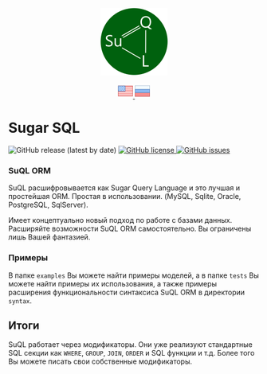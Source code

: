 <p align="center">
  <img src="/assets/images/logo.png" alt="logo"/>
</p>

<p align="center">
  <a href="README.md">
    <img src="/assets/images/en.png" alt="Read SuQL documentation in English"/>
  </a>
  <a href="README.ru.md">
    <img src="/assets/images/ru.png" alt="Читать SuQL документация на русском"/>
  </a>
</p>

# Sugar SQL

<p align="left">
  <img src="https://img.shields.io/github/v/release/sagittaracc/suql" alt="GitHub release (latest by date)"/>
  <a href="https://github.com/sagittaracc/suql/blob/master/LICENSE">
    <img src="https://img.shields.io/github/license/sagittaracc/suql" alt="GitHub license"/>
  </a>
  <a href="https://github.com/sagittaracc/suql/issues">
    <img src="https://img.shields.io/github/issues/sagittaracc/suql" alt="GitHub issues"/>
  </a>
</p>

### SuQL ORM
SuQL расшифровывается как Sugar Query Language и это лучшая и простейшая ORM. Простая в использовании.
(MySQL, Sqlite, Oracle, PostgreSQL, SqlServer).

Имеет концептуально новый подход по работе с базами данных.
Расширяйте возможности SuQL ORM самостоятельно. Вы ограничены лишь Вашей фантазией.

### Примеры
В папке ```examples``` Вы можете найти примеры моделей, а в папке ```tests``` Вы можете найти примеры их использования, а также примеры расширения функциональности синтаксиса SuQL ORM в директории ```syntax```.

## Итоги
SuQL работает через модификаторы. Они уже реализуют стандартные SQL секции как `WHERE`, `GROUP`, `JOIN`, `ORDER` и SQL функции и т.д.
Более того Вы можете писать свои собственные модификаторы.
